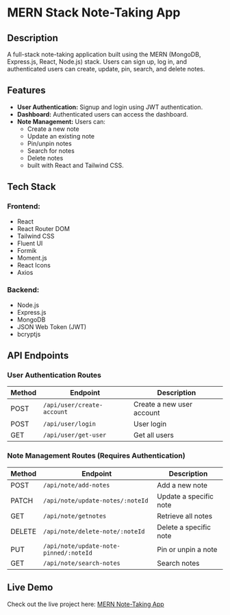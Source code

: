 # MERN Stack Note-Taking App

## Description
A full-stack note-taking application built using the MERN (MongoDB, Express.js, React, Node.js) stack. Users can sign up, log in, and authenticated users can create, update, pin, search, and delete notes.

## Features
- **User Authentication:** Signup and login using JWT authentication.
- **Dashboard:** Authenticated users can access the dashboard.
- **Note Management:** Users can:
  - Create a new note
  - Update an existing note
  - Pin/unpin notes
  - Search for notes
  - Delete notes
  - built with React and Tailwind CSS.

## Tech Stack

### Frontend:
- React
- React Router DOM
- Tailwind CSS
- Fluent UI
- Formik
- Moment.js
- React Icons
- Axios

### Backend:
- Node.js
- Express.js
- MongoDB
- JSON Web Token (JWT)
- bcryptjs


## API Endpoints

### User Authentication Routes
| Method | Endpoint | Description |
|--------|----------|-------------|
| POST | `/api/user/create-account` | Create a new user account |
| POST | `/api/user/login` | User login |
| GET  | `/api/user/get-user` | Get all users |

### Note Management Routes (Requires Authentication)
| Method | Endpoint | Description |
|--------|----------|-------------|
| POST | `/api/note/add-notes` | Add a new note |
| PATCH | `/api/note/update-notes/:noteId` | Update a specific note |
| GET | `/api/note/getnotes` | Retrieve all notes |
| DELETE | `/api/note/delete-note/:noteId` | Delete a specific note |
| PUT | `/api/note/update-note-pinned/:noteId` | Pin or unpin a note |
| GET | `/api/note/search-notes` | Search notes |

## Live Demo
Check out the live project here: [MERN Note-Taking App](https://capsitech-m4-joysekhar.netlify.app/)


